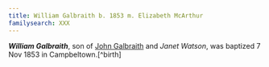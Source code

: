 ```yaml
---
title: William Galbraith b. 1853 m. Elizabeth McArthur
familysearch: XXX
---
```

***William Galbraith***, son of [John Galbraith](galbraith-john-1804.md) and *Janet Watson*, was baptized 7 Nov 1853 in Campbeltown.[^birth]







